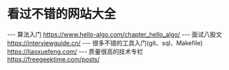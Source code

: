 # 看过不错的网站大全
--- 算法入门
https://www.hello-algo.com/chapter_hello_algo/
--- 面试八股文
https://interviewguide.cn/
--- 很多不错的工具入门(git、sql、Makefile)
https://liaoxuefeng.com/
--- 质量很高的技术专栏
https://freegeektime.com/posts/